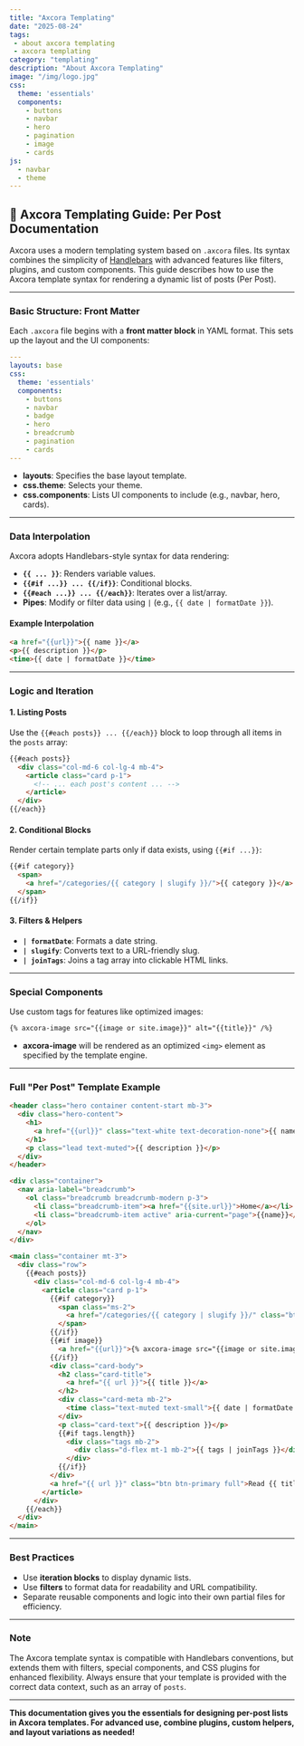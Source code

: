 ```yaml
---
title: "Axcora Templating"
date: "2025-08-24"
tags: 
 - about axcora templating
 - axcora templating
category: "templating"
description: "About Axcora Templating"
image: "/img/logo.jpg"
css:
  theme: 'essentials'
  components:
    - buttons
    - navbar
    - hero
    - pagination
    - image
    - cards
js:
  - navbar
  - theme
---
```


## 🎨 Axcora Templating Guide: Per Post Documentation

Axcora uses a modern templating system based on `.axcora` files. Its syntax combines the simplicity of [Handlebars](https://handlebarsjs.com/) with advanced features like filters, plugins, and custom components. This guide describes how to use the Axcora template syntax for rendering a dynamic list of posts (Per Post).

---

### Basic Structure: Front Matter

Each `.axcora` file begins with a **front matter block** in YAML format. This sets up the layout and the UI components:

```yaml
---
layouts: base
css:
  theme: 'essentials'
  components:
    - buttons
    - navbar
    - badge
    - hero
    - breadcrumb
    - pagination
    - cards
---
```
- **layouts**: Specifies the base layout template.
- **css.theme**: Selects your theme.
- **css.components**: Lists UI components to include (e.g., navbar, hero, cards).

---

### Data Interpolation

Axcora adopts Handlebars-style syntax for data rendering:
- **`{{ ... }}`**: Renders variable values.
- **`{{#if ...}} ... {{/if}}`**: Conditional blocks.
- **`{{#each ...}} ... {{/each}}`**: Iterates over a list/array.
- **Pipes**: Modify or filter data using `|` (e.g., `{{ date | formatDate }}`).

#### Example Interpolation

```html
<a href="{{url}}">{{ name }}</a>
<p>{{ description }}</p>
<time>{{ date | formatDate }}</time>
```

---

### Logic and Iteration

#### 1. **Listing Posts**
Use the `{{#each posts}} ... {{/each}}` block to loop through all items in the `posts` array:

```html
{{#each posts}}
  <div class="col-md-6 col-lg-4 mb-4">
    <article class="card p-1">
      <!-- ... each post's content ... -->
    </article>
  </div>
{{/each}}
```

#### 2. **Conditional Blocks**
Render certain template parts only if data exists, using `{{#if ...}}`:

```html
{{#if category}}
  <span>
    <a href="/categories/{{ category | slugify }}/">{{ category }}</a>
  </span>
{{/if}}
```

#### 3. **Filters & Helpers**
- **`| formatDate`**: Formats a date string.
- **`| slugify`**: Converts text to a URL-friendly slug.
- **`| joinTags`**: Joins a tag array into clickable HTML links.

---

### Special Components

Use custom tags for features like optimized images:

```html
{% axcora-image src="{{image or site.image}}" alt="{{title}}" /%}
```
- **axcora-image** will be rendered as an optimized `<img>` element as specified by the template engine.

---

### Full "Per Post" Template Example

```html
<header class="hero container content-start mb-3">
  <div class="hero-content">
    <h1>
      <a href="{{url}}" class="text-white text-decoration-none">{{ name }}</a>
    </h1>
    <p class="lead text-muted">{{ description }}</p>
  </div>
</header>

<div class="container">
  <nav aria-label="breadcrumb">
    <ol class="breadcrumb breadcrumb-modern p-3">
      <li class="breadcrumb-item"><a href="{{site.url}}">Home</a></li>
      <li class="breadcrumb-item active" aria-current="page">{{name}}</li>
    </ol>
  </nav>
</div>

<main class="container mt-3">
  <div class="row">  
    {{#each posts}}
      <div class="col-md-6 col-lg-4 mb-4">
        <article class="card p-1">
          {{#if category}}
            <span class="ms-2">
              <a href="/categories/{{ category | slugify }}/" class="btn btn-sm btn-info rounded-full mt-2">{{ category }}</a>
            </span>
          {{/if}}
          {{#if image}}
            <a href="{{url}}">{% axcora-image src="{{image or site.image}}" alt="{{title}}" /%}</a>
          {{/if}}
          <div class="card-body">
            <h2 class="card-title">
              <a href="{{ url }}">{{ title }}</a>
            </h2>
            <div class="card-meta mb-2">
              <time class="text-muted text-small">{{ date | formatDate }}</time>
            </div>
            <p class="card-text">{{ description }}</p>
            {{#if tags.length}}
              <div class="tags mb-2">
                <div class="d-flex mt-1 mb-2">{{ tags | joinTags }}</div>
              </div>
            {{/if}}
          </div>
          <a href="{{ url }}" class="btn btn-primary full">Read {{ title }} →</a>
        </article>
      </div>
    {{/each}}
  </div>
</main>
```

---

### Best Practices

- Use **iteration blocks** to display dynamic lists.
- Use **filters** to format data for readability and URL compatibility.
- Separate reusable components and logic into their own partial files for efficiency.

---

### Note

The Axcora template syntax is compatible with Handlebars conventions, but extends them with filters, special components, and CSS plugins for enhanced flexibility. Always ensure that your template is provided with the correct data context, such as an array of `posts`.

---

**This documentation gives you the essentials for designing per-post lists in Axcora templates. For advanced use, combine plugins, custom helpers, and layout variations as needed!**
